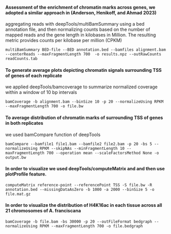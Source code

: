 #### Assessment of the enrichment of chromatin marks across genes, we adopted a similar approach in (Anderson, Henikoff, and Ahmad 2023)

aggregating reads with deepTools/multiBamSummary using a bed annotation file, and then normalizing counts based on the number of mapped reads and the gene length in kilobases in Million. The resulting metric provides counts per kilobase per million (CPKM)

```
multiBamSummary BED-file --BED annotation.bed --bamfiles alignment.bam --centerReads --maxFragmentLength 700  -o results.npz --outRawCounts readCounts.tab
```

#### To generate average plots depicting chromatin signals surrounding TSS of genes of each replicate

we applied deepTools/bamcoverage to summarize normalized coverage within a window of 10 bp intervals

```
bamCoverage -b alignment.bam --binSize 10 -p 20 --normalizeUsing RPKM --maxFragmentLength 700 -o file.bw
```

#### To average distribution of chromatin marks of surrounding TSS of genes in both replicates

we used bamCompare function of deepTools 

```
bamCompare --bamfile1 file1.bam --bamfile2 file2.bam -p 20 -bs 5 --normalizeUsing RPKM --skipNAs --minFragmentLength 10 --maxFragmentLength 700 --operation mean --scaleFactorsMethod None -o output.bw
```

#### In order to visualize we used deepTools/computeMatrix and and then use plotProfile feature. 


```
computeMatrix reference-point --referencePoint TSS -S file.bw -R annotation.bed --missingDataAsZero -b 1000 -a 2000 --binSize 5 -o file.mat.gz
```

#### In order to visualize the distribution of H4K16ac in each tissue across all 21 chromosomes of A. franciscana

```
bamCoverage -b file.bam -bs 30000 -p 20 --outFileFormat bedgraph --normalizeUsing RPKM --maxFragmentLength 700 -o file.bedgraph
```
